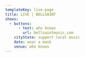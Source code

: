 ```yaml
---
templateKey: live-page
title: LIVE | BELLSAINT
shows:
  - buttons:
      - text: who knows
        url: bellsaintmusic.com
    cityState: support local music
    date: wear a mask
    venue: who knows
---
```


